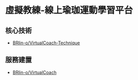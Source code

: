# 虛擬教練-線上瑜珈運動學習平台
## 核心技術
- [BRlin-o/VirtualCoach-Technique](https://github.com/BRlin-o/VirtualCoach-Technique)
## 服務建置
- [BRlin-o/VirtualCoach](https://github.com/BRlin-o/VirtualCoach)